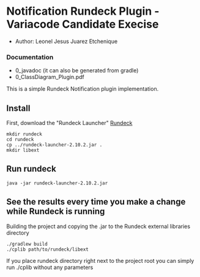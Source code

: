 # Notification Rundeck Plugin - Variacode Candidate Execise
+ Author: Leonel Jesus Juarez Etchenique

### Documentation
+ 0_javadoc (it can also be generated from gradle)
+ 0_ClassDiagram_Plugin.pdf


This is a simple Rundeck Notification plugin implementation.

## Install

First, download the "Rundeck Launcher" [Rundeck](http://rundeck.org/downloads.html)

    mkdir rundeck
    cd rundeck
    cp ../rundeck-launcher-2.10.2.jar .
    mkdir libext

## Run rundeck

    java -jar rundeck-launcher-2.10.2.jar

## See the results every time you make a change while Rundeck is running
Building the project and copying the .jar to the Rundeck external libraries directory
    
    ./gradlew build
    ./cplib path/to/rundeck/libext

If you place rundeck directory right next to the project root you can simply run ./cplib without any parameters

